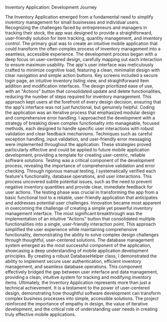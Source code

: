 Inventory Application: Development Journey

The Inventory Application emerged from a fundamental need to simplify inventory management for small businesses and individual users. Recognizing the challenges faced by entrepreneurs and managers in tracking their stock, the app was designed to provide a straightforward, user-friendly solution for item tracking, quantity management, and inventory control. The primary goal was to create an intuitive mobile application that could transform the often complex process of inventory management into a seamless, accessible experience.
The development process began with a deep focus on user-centered design, carefully mapping out each interaction to ensure maximum usability. The app's user interface was meticulously crafted to minimize cognitive load, featuring a clean, minimalist design with clear navigation and simple action buttons. Key screens included a secure login page, an intuitive inventory listing view, and straightforward item addition and modification interfaces. The design prioritized ease of use, with an "Actions" button that consolidated update and delete functionalities, reducing the number of steps required for inventory management. This approach kept users at the forefront of every design decision, ensuring that the app's interface was not just functional, but genuinely helpful.
Coding the application was an iterative process that emphasized modular design and comprehensive error handling. I approached the development with a strategy of breaking down complex functionality into manageable, focused methods, each designed to handle specific user interactions with robust validation and clear feedback mechanisms. Techniques such as careful exception handling, input validation, and user-friendly error messaging were implemented throughout the application. These strategies proved particularly effective and could be applied to future mobile application development, providing a template for creating user-centric, reliable software solutions.
Testing was a critical component of the development process, revealing the importance of comprehensive validation and error checking. Through rigorous manual testing, I systematically verified each feature's functionality, database operations, and user interactions. This process uncovered subtle potential issues, such as the need to prevent negative inventory quantities and provide clear, immediate feedback for user actions. The testing phase was crucial in transforming the app from a basic functional tool to a reliable, user-friendly application that anticipates and addresses potential user challenges.
Innovation became most apparent in overcoming the challenge of creating a simple yet powerful inventory management interface. The most significant breakthrough was the implementation of an intuitive "Actions" button that consolidated multiple functionalities into a single, user-friendly interaction point. This approach simplified the user experience while maintaining comprehensive functionality, demonstrating the ability to solve complex design challenges through thoughtful, user-centered solutions.
The database management system emerged as the most successful component of the application, showcasing a deep understanding of mobile application development principles. By creating a robust DatabaseHelper class, I demonstrated the ability to implement secure user authentication, efficient inventory management, and seamless database operations. This component effectively bridged the gap between user interface and data management, providing a clean, intuitive system for tracking and modifying inventory items.
Ultimately, the Inventory Application represents more than just a technical achievement. It is a testament to the power of user-centered design, demonstrating how thoughtful software development can transform complex business processes into simple, accessible solutions. The project reinforced the importance of empathy in design, the value of iterative development, and the critical role of understanding user needs in creating truly effective mobile applications.
